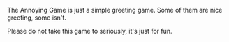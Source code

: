 The Annoying Game is just a simple greeting game. Some of them are nice greeting, some isn't.

Please do not take this game to seriously, it's just for fun.
